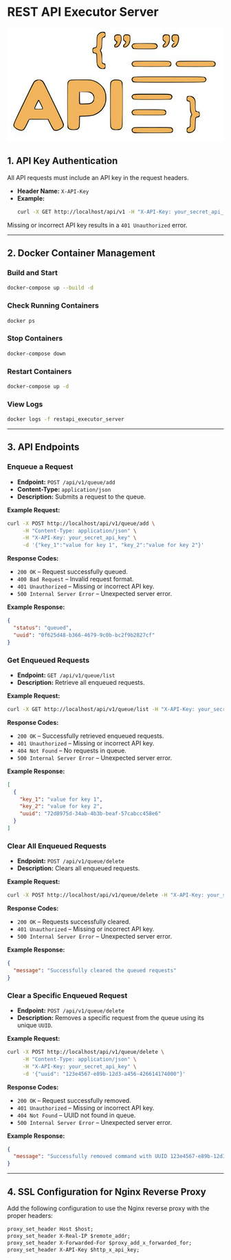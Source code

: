 # REST API Executor Server

![REST API Executor Server](assets/api-rest-log.png "REST API Executor Server")

## 1. API Key Authentication

All API requests must include an API key in the request headers.

- **Header Name:** `X-API-Key`
- **Example:**
  ```bash
  curl -X GET http://localhost/api/v1 -H "X-API-Key: your_secret_api_key"
  ```

Missing or incorrect API key results in a `401 Unauthorized` error.

---

## 2. Docker Container Management

### Build and Start

```bash
docker-compose up --build -d
```

### Check Running Containers

```bash
docker ps
```

### Stop Containers

```bash
docker-compose down
```

### Restart Containers

```bash
docker-compose up -d
```

### View Logs

```bash
docker logs -f restapi_executor_server
```

---

## 3. API Endpoints

### Enqueue a Request

- **Endpoint:** `POST /api/v1/queue/add`
- **Content-Type:** `application/json`
- **Description:** Submits a request to the queue.

**Example Request:**

```bash
curl -X POST http://localhost/api/v1/queue/add \
     -H "Content-Type: application/json" \
     -H "X-API-Key: your_secret_api_key" \
     -d '{"key_1":"value for key 1", "key_2":"value for key 2"}'
```

**Response Codes:**

- `200 OK` – Request successfully queued.
- `400 Bad Request` – Invalid request format.
- `401 Unauthorized` – Missing or incorrect API key.
- `500 Internal Server Error` – Unexpected server error.

**Example Response:**

```json
{
  "status": "queued",
  "uuid": "0f625d48-b366-4679-9c0b-bc2f9b2827cf"
}
```

### Get Enqueued Requests

- **Endpoint:** `GET /api/v1/queue/list`
- **Description:** Retrieve all enqueued requests.

**Example Request:**

```bash
curl -X GET http://localhost/api/v1/queue/list -H "X-API-Key: your_secret_api_key"
```

**Response Codes:**

- `200 OK` – Successfully retrieved enqueued requests.
- `401 Unauthorized` – Missing or incorrect API key.
- `404 Not Found` – No requests in queue.
- `500 Internal Server Error` – Unexpected server error.

**Example Response:**

```json
[
  {
    "key_1": "value for key 1",
    "key_2": "value for key 2",
    "uuid": "72d8975d-34ab-4b3b-beaf-57cabcc458e6"
  }
]
```

### Clear All Enqueued Requests

- **Endpoint:** `POST /api/v1/queue/delete`
- **Description:** Clears all enqueued requests.

**Example Request:**

```bash
curl -X POST http://localhost/api/v1/queue/delete -H "X-API-Key: your_secret_api_key"
```

**Response Codes:**

- `200 OK` – Requests successfully cleared.
- `401 Unauthorized` – Missing or incorrect API key.
- `500 Internal Server Error` – Unexpected server error.

**Example Response:**

```json
{
  "message": "Successfully cleared the queued requests"
}
```

### Clear a Specific Enqueued Request

- **Endpoint:** `POST /api/v1/queue/delete`
- **Description:** Removes a specific request from the queue using its unique `UUID`.

**Example Request:**

```bash
curl -X POST http://localhost/api/v1/queue/delete \
     -H "Content-Type: application/json" \
     -H "X-API-Key: your_secret_api_key" \
     -d '{"uuid": "123e4567-e89b-12d3-a456-426614174000"}'
```

**Response Codes:**

- `200 OK` – Request successfully removed.
- `401 Unauthorized` – Missing or incorrect API key.
- `404 Not Found` – UUID not found in queue.
- `500 Internal Server Error` – Unexpected server error.

**Example Response:**

```json
{
  "message": "Successfully removed command with UUID 123e4567-e89b-12d3-a456-426614174000"
}
```

---

## 4. SSL Configuration for Nginx Reverse Proxy

Add the following configuration to use the Nginx reverse proxy with the proper headers:

```nginx
proxy_set_header Host $host;
proxy_set_header X-Real-IP $remote_addr;
proxy_set_header X-Forwarded-For $proxy_add_x_forwarded_for;
proxy_set_header X-API-Key $http_x_api_key;
```
